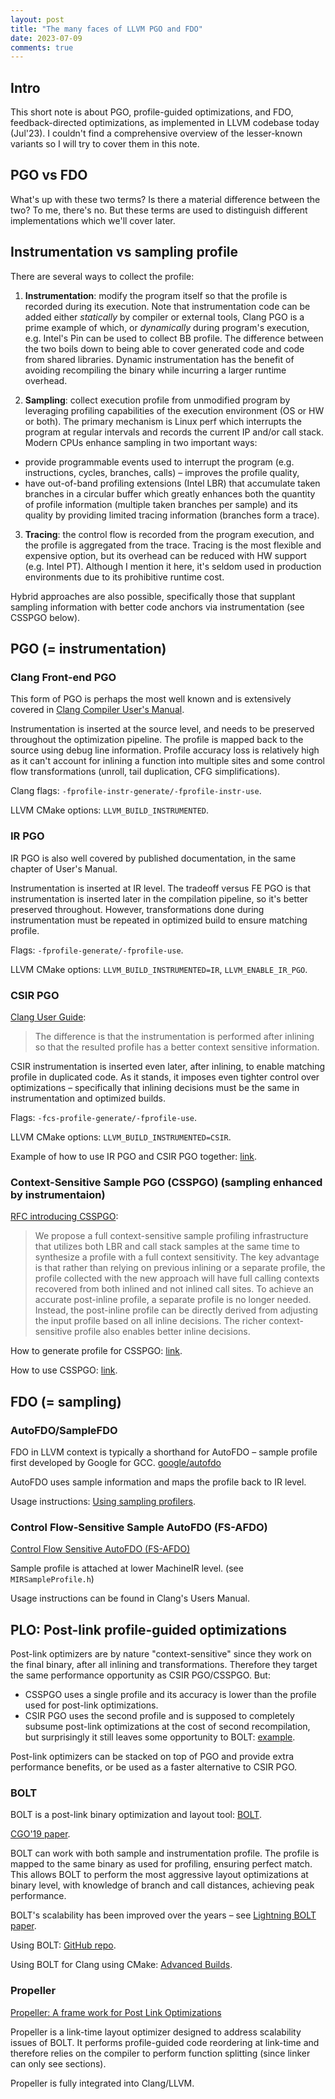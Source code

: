 ```yaml
---
layout: post
title: "The many faces of LLVM PGO and FDO"
date: 2023-07-09
comments: true
---
```

## Intro

This short note is about PGO, profile-guided optimizations, and FDO, feedback-directed optimizations, 
as implemented in LLVM codebase today (Jul'23). I couldn't find a comprehensive overview of the 
lesser-known variants so I will try to cover them in this note.

## PGO vs FDO
What's up with these two terms? Is there a material difference between the two? To me, there's no.
But these terms are used to distinguish different implementations which we'll cover later.

## Instrumentation vs sampling profile

There are several ways to collect the profile:

1. **Instrumentation**: modify the program itself so that the profile is recorded during its execution.
Note that instrumentation code can be added either _statically_ by compiler or external tools, Clang PGO is a prime example of which,
or _dynamically_ during program's execution, e.g. Intel's Pin can be used to collect BB profile.
The difference between the two boils down to being able to cover generated code and code from shared libraries.
  Dynamic instrumentation has the benefit of avoiding recompiling the binary while incurring a larger
  runtime overhead.

2. **Sampling**: collect execution profile from unmodified program by leveraging profiling capabilities of
the execution environment (OS or HW or both). The primary mechanism is Linux perf which interrupts 
the program at regular intervals and records the current IP and/or call stack. Modern CPUs enhance sampling
in two important ways:
  - provide programmable events used to interrupt the program (e.g. instructions, cycles, branches, calls) – improves the profile quality,
  - have out-of-band profiling extensions (Intel LBR) that accumulate taken branches in a circular buffer
which greatly enhances both the quantity of profile information (multiple taken branches per sample)
and its quality by providing limited tracing information (branches form a trace).

3. **Tracing**: the control flow is recorded from the program execution, and the profile is aggregated
from the trace. Tracing is the most flexible and expensive option, but its overhead can be reduced with
HW support (e.g. Intel PT). Although I mention it here, it's seldom used in production environments
due to its prohibitive runtime cost.

Hybrid approaches are also possible, specifically those that supplant sampling information with better
code anchors via instrumentation (see CSSPGO below).

## PGO (= instrumentation)
### Clang Front-end PGO
This form of PGO is perhaps the most well known and is extensively covered in [Clang Compiler User's Manual](https://clang.llvm.org/docs/UsersManual.html#profile-guided-optimization).

Instrumentation is inserted at the source level, and needs to be preserved throughout the optimization pipeline.
The profile is mapped back to the source using debug line information. 
Profile accuracy loss is relatively high as it can't account for inlining a function into multiple sites
and some control flow transformations (unroll, tail duplication, CFG simplifications).

Clang flags: `-fprofile-instr-generate/-fprofile-instr-use`.

LLVM CMake options: `LLVM_BUILD_INSTRUMENTED`.

### IR PGO
IR PGO is also well covered by published documentation, in the same chapter of User's Manual.

Instrumentation is inserted at IR level.
The tradeoff versus FE PGO is that instrumentation is inserted later in the compilation pipeline, 
so it's better preserved throughout. However, transformations done during instrumentation must be
repeated in optimized build to ensure matching profile.

Flags: `-fprofile-generate/-fprofile-use`.

LLVM CMake options: `LLVM_BUILD_INSTRUMENTED=IR`, `LLVM_ENABLE_IR_PGO`.

### CSIR PGO
[Clang User Guide](https://clang.llvm.org/docs/UsersManual.html#cmdoption-fcs-profile-generate):
> The difference is that the instrumentation is performed after inlining so that the
> resulted profile has a better context sensitive information.

CSIR instrumentation is inserted even later, after inlining, to enable matching profile in duplicated
code. As it stands, it imposes even tighter control over optimizations – specifically that inlining
decisions must be the same in instrumentation and optimized builds.

Flags: `-fcs-profile-generate/-fprofile-use`.

LLVM CMake options: `LLVM_BUILD_INSTRUMENTED=CSIR`.

Example of how to use IR PGO and CSIR PGO together: [link](https://github.com/llvm/llvm-project/issues/56274#issuecomment-1406427363).

### Context-Sensitive Sample PGO (CSSPGO) (sampling enhanced by instrumentaion)

[RFC introducing CSSPGO](https://groups.google.com/g/llvm-dev/c/-Ao1uXCi8QM/m/Be9794ZeBAAJ):
> We propose a full context-sensitive sample profiling infrastructure that utilizes
> both LBR and call stack samples at the same time to synthesize a profile with a full
> context sensitivity. The key advantage is that rather than relying on previous
> inlining or a separate profile, the profile collected with the new approach will have
> full calling contexts recovered from both inlined and not inlined call sites.
> To achieve an accurate post-inline profile, a separate profile is no longer needed.
> Instead, the post-inline profile can be directly derived from adjusting the input
> profile based on all inline decisions. The richer context-sensitive profile also
> enables better inline decisions.

How to generate profile for CSSPGO: [link](https://groups.google.com/g/llvm-dev/c/U6zI4M1l1SI).

How to use CSSPGO: [link](https://groups.google.com/g/llvm-dev/c/-Ao1uXCi8QM).

## FDO (= sampling)
### AutoFDO/SampleFDO
FDO in LLVM context is typically a shorthand for AutoFDO – sample profile first developed by Google for GCC. 
[google/autofdo](https://github.com/google/autofdo)

AutoFDO uses sample information and maps the profile back to IR level.

Usage instructions: [Using sampling profilers](https://clang.llvm.org/docs/UsersManual.html#using-sampling-profilers).

### Control Flow-Sensitive Sample AutoFDO (FS-AFDO)
[Control Flow Sensitive AutoFDO (FS-AFDO)](https://lists.llvm.org/pipermail/llvm-dev/2020-November/146694.html)

Sample profile is attached at lower MachineIR level. (see `MIRSampleProfile.h`)

Usage instructions can be found in Clang's Users Manual.

## PLO: Post-link profile-guided optimizations
Post-link optimizers are by nature "context-sensitive" since they work on the final binary, after all inlining and transformations.
Therefore they target the same performance opportunity as CSIR PGO/CSSPGO. But:
- CSSPGO uses a single profile and its accuracy is lower than the profile used for post-link optimizations.
- CSIR PGO uses the second profile and is supposed to completely subsume post-link optimizations at the cost of second
  recompilation, but surprisingly it still leaves some opportunity to BOLT: [example](https://github.com/llvm/llvm-project/issues/56274#issuecomment-1407117774).

Post-link optimizers can be stacked on top of PGO and provide extra performance benefits, or be used as a faster alternative to CSIR PGO.

### BOLT
BOLT is a post-link binary optimization and layout tool: [BOLT](https://github.com/llvm/llvm-project/tree/main/bolt).

[CGO'19 paper](https://research.facebook.com/publications/bolt-a-practical-binary-optimizer-for-data-centers-and-beyond/).

BOLT can work with both sample and instrumentation profile. The profile is mapped to the same binary as used for profiling,
ensuring perfect match. This allows BOLT to perform the most aggressive layout optimizations at binary level, with
knowledge of branch and call distances, achieving peak performance.

BOLT's scalability has been improved over the years – see [Lightning BOLT paper](https://dl.acm.org/doi/10.1145/3446804.3446843).

Using BOLT: [GitHub repo](https://github.com/llvm/llvm-project/tree/main/bolt).

Using BOLT for Clang using CMake: [Advanced Builds](https://llvm.org/docs/AdvancedBuilds.html#bolt).

### Propeller
[Propeller: A frame work for Post Link Optimizations](https://lists.llvm.org/pipermail/llvm-dev/2019-September/135393.html)

Propeller is a link-time layout optimizer designed to address scalability issues of BOLT.
It performs profile-guided code reordering at link-time and therefore relies on the compiler to perform function splitting 
(since linker can only see sections).

Propeller is fully integrated into Clang/LLVM.
